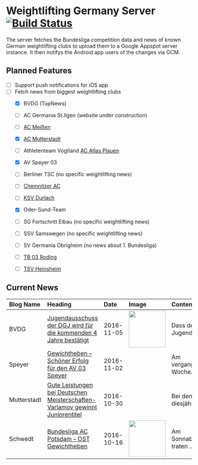 # Weightlifting Germany Server [![Build Status](https://travis-ci.org/WGierke/weightlifting_germany_server.svg?branch=master)](https://travis-ci.org/WGierke/weightlifting_germany_server)

The server fetches the Bundesliga competition data and news of known German weightlifting clubs to upload them to a Google Appspot server instance.
It then notifys the Android app users of the changes via GCM.

## Planned Features
- [ ] Support push notifications for iOS app  
- [ ] Fetch news from biggest weightlifting clubs
    - [X] BVDG (TopNews)
    - [ ] AC Germania St.Ilgen (website under construction)
    - [ ] [AC Meißen](http://www.ac-meissen.de/index.php?start=1)
    - [X] [AC Mutterstadt](http://www.ac-mutterstadt.de/index.php?start=1)
    - [ ] Athletenteam Vogtland [AC Atlas Plauen](https://acatlas.wordpress.com/)
    - [X] AV Speyer 03
    - [ ] Berliner TSC (no specific weightlifting news)
    - [ ] [Chemnitzer AC](http://chemnitzer-athletenclub.de/aktuelles/news/page/1/)
    - [ ] [KSV Durlach](http://ksvdurlach.de/news?page_n54=1)
    - [X] Oder-Sund-Team
    - [ ] SG Fortschritt Eibau (no specific weightlifting news)
    - [ ] SSV Samswegen (no specific weightlifting news)
    - [ ] SV Germania Obrigheim (no news about 1. Bundesliga)
    - [ ] [TB 03 Roding](http://www.tb03-gewichtheben.de/page/1/)
    - [ ] [TSV Heinsheim](http://gewichtheben.tsv-heinsheim.de/index.php?start=1)


## Current News

| Blog Name   | Heading                                                                                                                                                                             | Date       | Image                                                                                                                            | Content                 |
|:------------|:------------------------------------------------------------------------------------------------------------------------------------------------------------------------------------|:-----------|:---------------------------------------------------------------------------------------------------------------------------------|:------------------------|
| BVDG        | [Jugendausschuss der DGJ wird für die kommenden 4 Jahre bestätigt](http://www.german-weightlifting.de/jugendausschuss-der-dgj-wird-fuer-die-kommenden-4-jahre-bestaetigt/)          | 2016-11-05 | <img src='http://www.german-weightlifting.de/wp-content/uploads/2016/11/JVV-2016-Diemer-und-Gründer.jpg' width='100px'/>         | Dass der Jugendaussc... |
| Speyer      | [Gewichtheben – Schöner Erfolg für den AV 03 Speyer](http://www.av03-speyer.de/2016/11/gewichtheben-schoener-erfolg-fuer-den-av-03-speyer/)                                         | 2016-11-02 |                                                                                                                                  | Am vergangenen Woche... |
| Mutterstadt | [Gute Leistungen bei Deutschen Meisterschaften-Varlamov gewinnt Juniorentitel](http://www.ac-mutterstadt.de/index.php?start=0&heading=c0ca6725f856aec4008190e4e6a68c721477778400.0) | 2016-10-30 |                                                                                                                                  | Bei den diesjährigen... |
| Schwedt     | [Bundesliga AC Potsdam – OST Gewichtheben](http://gewichtheben.blauweiss65-schwedt.de/?p=7342)                                                                                      | 2016-10-16 | <img src='http://gewichtheben.blauweiss65-schwedt.de/wp-content/uploads/2009/02/Oder-Sund-Team-2013-300x169.jpg' width='100px'/> | Am Sonnabend traten ... |